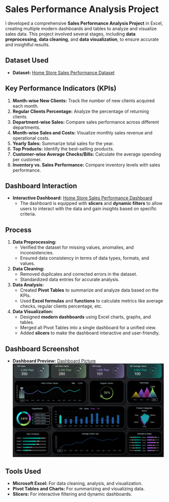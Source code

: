 # Sales Performance Analysis Project

I developed a comprehensive **Sales Performance Analysis Project** in Excel, creating multiple modern dashboards and tables to analyze and visualize sales data. This project involved several stages, including **data preprocessing**, **data cleaning**, and **data visualization**, to ensure accurate and insightful results.

## Dataset Used
- **Dataset:** [Home Store Sales Performance Dataset](https://github.com/Muhammad-Jan/Sales-Complete-Project/blob/main/Home%20Store%20Sales%20Performance.xlsx)

## Key Performance Indicators (KPIs)
1. **Month-wise New Clients:** Track the number of new clients acquired each month.
2. **Regular Clients Percentage:** Analyze the percentage of returning clients.
3. **Department-wise Sales:** Compare sales performance across different departments.
4. **Month-wise Sales and Costs:** Visualize monthly sales revenue and operational costs.
5. **Yearly Sales:** Summarize total sales for the year.
6. **Top Products:** Identify the best-selling products.
7. **Customer-wise Average Checks/Bills:** Calculate the average spending per customer.
8. **Inventory vs. Sales Performance:** Compare inventory levels with sales performance.

## Dashboard Interaction
- **Interactive Dashboard:** [Home Store Sales Performance Dashboard](https://github.com/Muhammad-Jan/Sales-Complete-Project/blob/main/Home%20Store%20Sales%20Performance.xlsx)
  - The dashboard is equipped with **slicers** and **dynamic filters** to allow users to interact with the data and gain insights based on specific criteria.

## Process
1. **Data Preprocessing:**
   - Verified the dataset for missing values, anomalies, and inconsistencies.
   - Ensured data consistency in terms of data types, formats, and values.
2. **Data Cleaning:**
   - Removed duplicates and corrected errors in the dataset.
   - Standardized data entries for accurate analysis.
3. **Data Analysis:**
   - Created **Pivot Tables** to summarize and analyze data based on the KPIs.
   - Used **Excel formulas** and **functions** to calculate metrics like average checks, regular clients percentage, etc.
4. **Data Visualization:**
   - Designed **modern dashboards** using Excel charts, graphs, and tables.
   - Merged all Pivot Tables into a single dashboard for a unified view.
   - Added **slicers** to make the dashboard interactive and user-friendly.
## Dashboard Screenshot
- **Dashboard Preview:** [Dashboard Picture](https://github.com/Muhammad-Jan/Sales-Complete-Project/blob/main/Home%20Store%20Sales%20Performance.jpg)
![Home Store Sales Performance Dashboard](https://github.com/Muhammad-Jan/Sales-Complete-Project/blob/main/Home%20Store%20Sales%20Performance.jpg)
## Tools Used
- **Microsoft Excel:** For data cleaning, analysis, and visualization.
- **Pivot Tables and Charts:** For summarizing and visualizing data.
- **Slicers:** For interactive filtering and dynamic dashboards.
